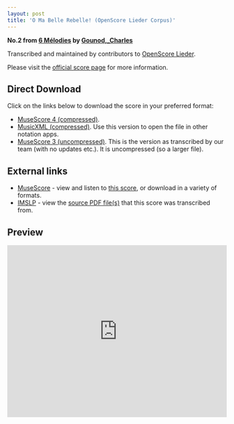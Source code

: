 ```yaml
---
layout: post
title: 'O Ma Belle Rebelle! (OpenScore Lieder Corpus)'
---
```


__No.2 from [6 Mélodies](https://fourscoreandmore.org/openscore/lieder/Gounod,_Charles/6_M%C3%A9lodies/) by [Gounod,_Charles](https://fourscoreandmore.org/openscore/lieder/Gounod,_Charles)__

Transcribed and maintained by contributors to [OpenScore Lieder].

Please visit the [official score page] for more information.

[official score page]: https://musescore.com/openscore-lieder-corpus/scores/5079373
[OpenScore Lieder]: https://musescore.com/openscore-lieder-corpus

## Direct Download

Click on the links below to download the score in your preferred format:
- [MuseScore 4 (compressed)](https://fourscoreandmore.org/openscore/lieder/Gounod,_Charles/6_M%C3%A9lodies/2_O_Ma_Belle_Rebelle%21.mscz).
- [MusicXML (compressed)](https://fourscoreandmore.org/openscore/lieder/Gounod,_Charles/6_M%C3%A9lodies/2_O_Ma_Belle_Rebelle%21.mxl). Use this version to open the file in other notation apps.
- [MuseScore 3 (uncompressed)](https://raw.githubusercontent.com/OpenScore/Lieder/refs/heads/main/scores/Gounod,_Charles/6_M%C3%A9lodies/2_O_Ma_Belle_Rebelle%21/lc5079373.mscx). This is the version as transcribed by our team (with no updates etc.). It is uncompressed (so a larger file).

## External links

- [MuseScore] - view and listen to [this score][MuseScore], or download in a variety of formats.
- [IMSLP] - view the [source PDF file(s)][IMSLP] that this score was transcribed from.

[MuseScore]: https://musescore.com/score/5079373
[IMSLP]: https://imslp.org/wiki/Special:ReverseLookup/518017

## Preview

<iframe width="100%" height="394" src="https://musescore.com/openscore-lieder-corpus/scores/5079373/embed" frameborder="0" allowfullscreen allow="autoplay; fullscreen"></iframe>
